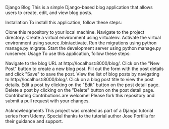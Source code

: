 Django Blog
This is a simple Django-based blog application that allows users to create, edit, and view blog posts.

Installation
To install this application, follow these steps:

Clone this repository to your local machine.
Navigate to the project directory.
Create a virtual environment using virtualenv.
Activate the virtual environment using source <venv>/bin/activate.
Run the migrations using python manage.py migrate.
Start the development server using python manage.py runserver.
Usage
To use this application, follow these steps:

Navigate to the blog URL at http://localhost:8000/blog/.
Click on the "New Post" button to create a new blog post.
Fill out the form with the post details and click "Save" to save the post.
View the list of blog posts by navigating to http://localhost:8000/blog/.
Click on a blog post title to view the post details.
Edit a post by clicking on the "Edit" button on the post detail page.
Delete a post by clicking on the "Delete" button on the post detail page.
Contributing
Contributions are welcome! Please fork this repository and submit a pull request with your changes.

Acknowledgments
This project was created as part of a Django tutorial series from Udemy. Special thanks to the tutorial author Jose Portilla for their guidance and support.